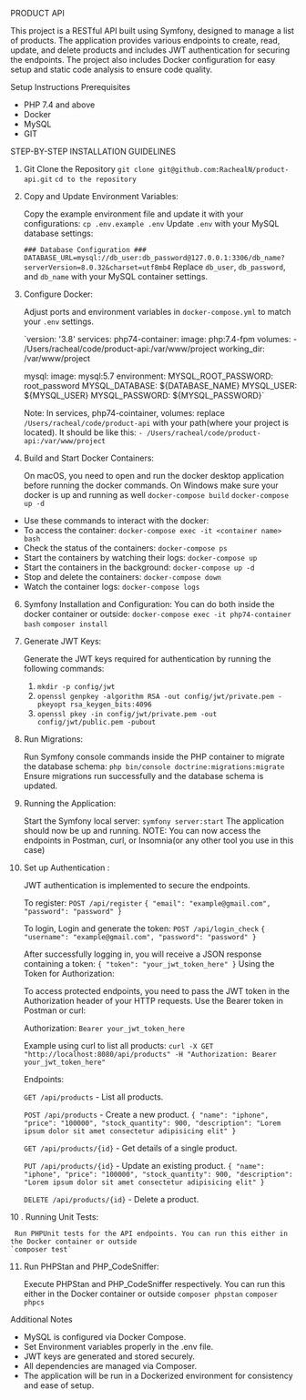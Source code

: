 PRODUCT API

This project is a RESTful API built using Symfony, designed to manage a list of products. The application provides various endpoints to create, read, update, and delete products and includes JWT authentication for securing the endpoints. The project also includes Docker configuration for easy setup and static code analysis to ensure code quality.

Setup Instructions
Prerequisites
- PHP 7.4 and above
- Docker
- MySQL
- GIT

STEP-BY-STEP INSTALLATION GUIDELINES

1. Git Clone the Repository
    `git clone git@github.com:RachealN/product-api.git`
    `cd to the repository`
2. Copy and Update Environment Variables:
   
     Copy the example environment file and update it with your configurations:
    `cp .env.example .env`
    Update `.env` with your MySQL database settings:
   
    `### Database Configuration ###
    DATABASE_URL=mysql://db_user:db_password@127.0.0.1:3306/db_name?serverVersion=8.0.32&charset=utf8mb4`
    Replace `db_user`, `db_password`, and `db_name` with your MySQL container settings.

4. Configure Docker:
   
    Adjust ports and environment variables in `docker-compose.yml` to match your `.env` settings.

    `version: '3.8'
    services:
      php74-container:
        image: php:7.4-fpm
        volumes:
          - /Users/racheal/code/product-api:/var/www/project
        working_dir: /var/www/project
    
      mysql:
        image: mysql:5.7
        environment:
          MYSQL_ROOT_PASSWORD: root_password
          MYSQL_DATABASE: ${DATABASE_NAME}
          MYSQL_USER: ${MYSQL_USER}
          MYSQL_PASSWORD: ${MYSQL_PASSWORD}`
      
    Note: In services, php74-cointainer, volumes: replace `/Users/racheal/code/product-api` with your path(where your project is located).
    It should be like this: `- /Users/racheal/code/product-api:/var/www/project`

4. Build and Start Docker Containers:
   
    On macOS, you need to open and run the docker desktop application before running the docker commands. On Windows make sure your docker is up and running as well
    `docker-compose build`
    `docker-compose up -d`

  - Use these commands to interact with the docker:
  - To access the container: `docker-compose exec -it <container name> bash`
  - Check the status of the containers: `docker-compose ps`
  - Start the containers by watching their logs: `docker-compose up`
  - Start the containers in the background: `docker-compose up -d`
  - Stop and delete the containers: `docker-compose down`
  - Watch the container logs: `docker-compose logs`

6. Symfony Installation and Configuration:
      You can do both inside the docker container or outside:
    `docker-compose exec -it php74-container bash`
    `composer install`

9. Generate JWT Keys:
     
    Generate the JWT keys required for authentication by running the following commands:
    
    1. `mkdir -p config/jwt`
    2. `openssl genpkey -algorithm RSA -out config/jwt/private.pem -pkeyopt rsa_keygen_bits:4096`
    3. `openssl pkey -in config/jwt/private.pem -out config/jwt/public.pem -pubout`

7. Run Migrations:
   
    Run Symfony console commands inside the PHP container to migrate the database schema:
    `php bin/console doctrine:migrations:migrate`
    Ensure migrations run successfully and the database schema is updated.

9. Running the Application:
    
    Start the Symfony local server: `symfony server:start`
    The application should now be up and running.
    NOTE: You can now access the endpoints in Postman, curl, or Insomnia(or any other tool you use in this case)


11. Set up Authentication :
    
    JWT authentication is implemented to secure the endpoints.
    
    To register: 
    `POST /api/register`
    `{
      "email": "example@gmail.com",
      "password": "password"
    }`
    
    
    To login, Login and generate the token:
    `POST /api/login_check` 
    `{
      "username": "example@gmail.com",
      "password": "password"
    }`


    After successfully logging in, you will receive a JSON response containing a token:
    `{
      "token": "your_jwt_token_here"
    }`
    Using the Token for Authorization:
    
    To access protected endpoints, you need to pass the JWT token in the Authorization header of your HTTP requests. Use the Bearer token in Postman or curl:
    
    Authorization: `Bearer your_jwt_token_here`
    
    Example using curl to list all products:
    `curl -X GET "http://localhost:8080/api/products" -H "Authorization: Bearer your_jwt_token_here"`

    Endpoints:
    
    `GET /api/products` - List all products.
    
    `POST /api/products` - Create a new product.
    `{
    "name": "iphone",
    "price": "100000",
    "stock_quantity": 900,
    "description": "Lorem ipsum dolor sit amet consectetur adipisicing elit"
    }`

    `GET /api/products/{id}` - Get details of a single product.
    
    `PUT /api/products/{id}` - Update an existing product.
    `{
     "name": "iphone",
    "price": "100000",
    "stock_quantity": 900,
    "description": "Lorem ipsum dolor sit amet consectetur adipisicing elit"
    }`
    
    `DELETE /api/products/{id}` - Delete a product.

10 . Running Unit Tests:
    
     Run PHPUnit tests for the API endpoints. You can run this either in the Docker container or outside
    `composer test`

11. Run PHPStan and PHP_CodeSniffer:
    
    Execute PHPStan and PHP_CodeSniffer respectively. You can run this either in the Docker container or outside
    `composer phpstan`
    `composer phpcs`

Additional Notes
- MySQL is configured via Docker Compose.
- Set Environment variables properly in the .env file.
- JWT keys are generated and stored securely.
- All dependencies are managed via Composer.
- The application will be run in a Dockerized environment for consistency and ease of setup.


